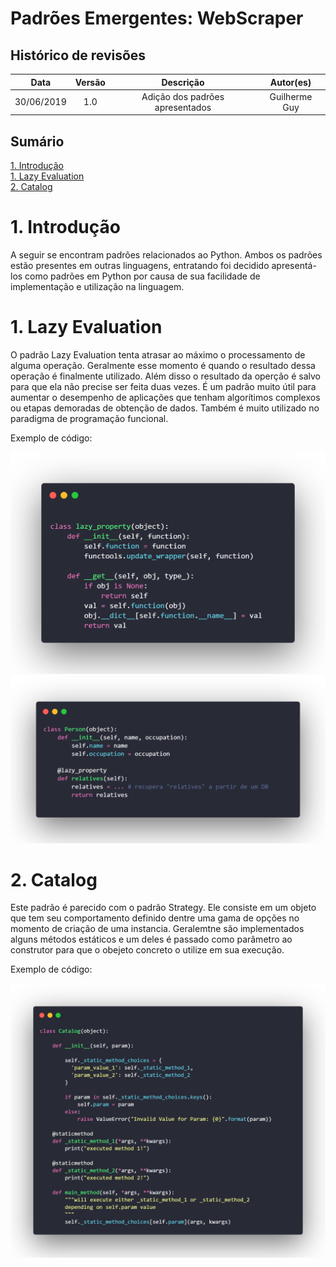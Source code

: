 # Padrões Emergentes: WebScraper

## Histórico de revisões
|   Data   |  Versão  |        Descrição       |          Autor(es)          |
|:--------:|:--------:|:----------------------:|:---------------------------:|
| 30/06/2019 | 1.0 | Adição dos padrões apresentados | Guilherme Guy |

## Sumário
[1. Introdução](#1-)<br>
[1. Lazy Evaluation](#2-) <br>
[2. Catalog](#3-) <br>

# 1. Introdução

A seguir se encontram padrões relacionados ao Python. Ambos os padrões estão presentes em outras linguagens, entratando foi decidido apresentá-los como padrões em Python por causa de sua facilidade de implementação e utilização na linguagem.

# 1. Lazy Evaluation

O padrão Lazy Evaluation tenta atrasar ao máximo o processamento de alguma operação. Geralmente esse momento é quando o resultado dessa operação é finalmente utilizado. Além disso o resultado da operção é salvo para que ela não precise ser feita duas vezes. É um padrão muito útil para aumentar o desempenho de aplicações que tenham algorítimos complexos ou etapas demoradas de obtenção de dados. Também é muito utilizado no paradigma de programação funcional.

Exemplo de código:

[![lazy-evaluation](img/lazy_evaluation_1.png)](img/lazy_evaluation_1.png)
[![lazy-evaluation-2](img/lazy_evaluation_2.png)](img/lazy_evaluation_2.png)


# 2. Catalog

Este padrão é parecido com o padrão Strategy. Ele consiste em um objeto que tem seu comportamento definido dentre uma gama de opções no momento de criação de uma instancia. Geralemtne são implementados alguns métodos estáticos e um deles é passado como parâmetro ao construtor para que o obejeto concreto o utilize em sua execução.

Exemplo de código:

[![catalog](img/catalog.png)](img/catalog.png)